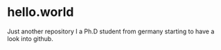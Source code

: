 # hello.world
Just another repository
I a Ph.D student from germany starting to have a look into github.
